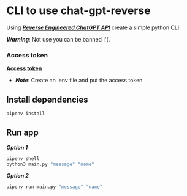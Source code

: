 # CLI to use chat-gpt-reverse

Using [***Reverse Engineered ChatGPT API***](https://github.com/acheong08/ChatGPT) create a simple python CLI.

***Warning***: Not use you can be banned :'(.

### Access token

[**Access token**](https://chat.openai.com/api/auth/session)

- ***Note***: Create an .env file and put the access token


## Install dependencies

```bash
pipenv install
```

## Run app

***Option 1***

```bash
pipenv shell
python3 main.py "message" "name"
```

***Option 2***

```bash
pipenv run main.py "message" "name"
```
